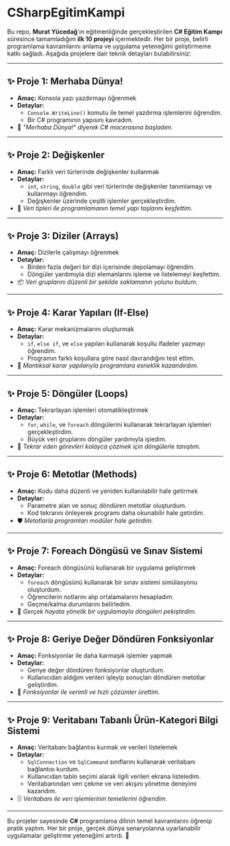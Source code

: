 # CSharpEgitimKampi

Bu repo, **Murat Yücedağ**'ın eğitmenliğinde gerçekleştirilen **C# Eğitim Kampı** süresince tamamladığım **ilk 10 projeyi** içermektedir. Her bir proje, belirli programlama kavramlarını anlama ve uygulama yeteneğimi geliştirmeme katkı sağladı. Aşağıda projelere dair teknik detayları bulabilirsiniz:

---

## ✨ Proje 1: Merhaba Dünya!
- **Amaç:** Konsola yazı yazdırmayı öğrenmek
- **Detaylar:** 
  - `Console.WriteLine()` komutu ile temel yazdırma işlemlerini öğrendim.
  - Bir C# programının yapısını kavradım.
- 🌟 *"Merhaba Dünya!" diyerek C# macerasına başladım.*

---

## ✨ Proje 2: Değişkenler
- **Amaç:** Farklı veri türlerinde değişkenler kullanmak
- **Detaylar:**
  - `int`, `string`, `double` gibi veri türlerinde değişkenler tanımlamayı ve kullanmayı öğrendim.
  - Değişkenler üzerinde çeşitli işlemler gerçekleştirdim.
- 🔧 *Veri tipleri ile programlamanın temel yapı taşlarını keşfettim.*

---

## ✨ Proje 3: Diziler (Arrays)
- **Amaç:** Dizilerle çalışmayı öğrenmek
- **Detaylar:**
  - Birden fazla değeri bir dizi içerisinde depolamayı öğrendim.
  - Döngüler yardımıyla dizi elemanlarını işleme ve listelemeyi keşfettim.
- 📦 *Veri gruplarını düzenli bir şekilde saklamanın yolunu buldum.*

---

## ✨ Proje 4: Karar Yapıları (If-Else)
- **Amaç:** Karar mekanizmalarını oluşturmak
- **Detaylar:**
  - `if`, `else if`, ve `else` yapıları kullanarak koşullu ifadeler yazmayı öğrendim.
  - Programın farklı koşullara göre nasıl davrandığını test ettim.
- 🧭 *Mantıksal karar yapılarıyla programlara esneklik kazandırdım.*

---

## ✨ Proje 5: Döngüler (Loops)
- **Amaç:** Tekrarlayan işlemleri otomatikleştirmek
- **Detaylar:**
  - `for`, `while`, ve `foreach` döngülerini kullanarak tekrarlayan işlemleri gerçekleştirdim.
  - Büyük veri gruplarını döngüler yardımıyla işledim.
- 🔁 *Tekrar eden görevleri kolayca çözmek için döngülerle tanıştım.*

---

## ✨ Proje 6: Metotlar (Methods)
- **Amaç:** Kodu daha düzenli ve yeniden kullanılabilir hale getirmek
- **Detaylar:**
  - Parametre alan ve sonuç döndüren metotlar oluşturdum.
  - Kod tekrarını önleyerek programı daha okunabilir hale getirdim.
- 🛡️ *Metotlarla programları modüler hale getirdim.*

---

## ✨ Proje 7: Foreach Döngüsü ve Sınav Sistemi
- **Amaç:** Foreach döngüsünü kullanarak bir uygulama geliştirmek
- **Detaylar:**
  - `foreach` döngüsünü kullanarak bir sınav sistemi simülasyonu oluşturdum.
  - Öğrencilerin notlarını alıp ortalamalarını hesapladım.
  - Geçme/kalma durumlarını belirledim.
- 📝 *Gerçek hayata yönelik bir uygulamayla döngüleri pekiştirdim.*

---

## ✨ Proje 8: Geriye Değer Döndüren Fonksiyonlar
- **Amaç:** Fonksiyonlar ile daha karmaşık işlemler yapmak
- **Detaylar:**
  - Geriye değer döndüren fonksiyonlar oluşturdum.
  - Kullanıcıdan aldığım verileri işleyip sonuçları döndüren metotlar geliştirdim.
- 🔄 *Fonksiyonlar ile verimli ve hızlı çözümler ürettim.*

---

## ✨ Proje 9: Veritabanı Tabanlı Ürün-Kategori Bilgi Sistemi
- **Amaç:** Veritabanı bağlantısı kurmak ve verileri listelemek
- **Detaylar:**
  - `SqlConnection` ve `SqlCommand` sınıflarını kullanarak veritabanı bağlantısı kurdum.
  - Kullanıcıdan tablo seçimi alarak ilgili verileri ekrana listeledim.
  - Veritabanından veri çekme ve veri akışını yönetme deneyimi kazandım.
- 🗄️ *Veritabanı ile veri işlemlerinin temellerini öğrendim.*

---

Bu projeler sayesinde **C#** programlama dilinin temel kavramlarını öğrenip pratik yaptım. Her bir proje, gerçek dünya senaryolarına uyarlanabilir uygulamalar geliştirme yeteneğimi artırdı. 🚀

